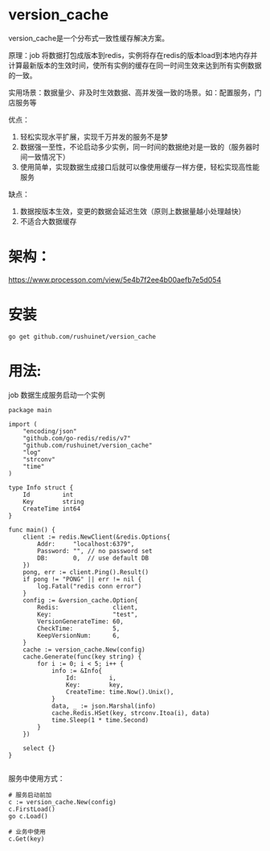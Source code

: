 # version_cache
version_cache是一个分布式一致性缓存解决方案。

原理：job 将数据打包成版本到redis，实例将存在redis的版本load到本地内存并计算最新版本的生效时间，使所有实例的缓存在同一时间生效来达到所有实例数据的一致。

实用场景：数据量少、非及时生效数据、高并发强一致的场景。如：配置服务，门店服务等

优点：
1. 轻松实现水平扩展，实现千万并发的服务不是梦
2. 数据强一至性，不论启动多少实例，同一时间的数据绝对是一致的（服务器时间一致情况下）
3. 使用简单，实现数据生成接口后就可以像使用缓存一样方便，轻松实现高性能服务

缺点：
1. 数据按版本生效，变更的数据会延迟生效（原则上数据量越小处理越快）
2. 不适合大数据缓存

# 架构：

https://www.processon.com/view/5e4b7f2ee4b00aefb7e5d054

# 安装
```
go get github.com/rushuinet/version_cache
```

# 用法:

job 数据生成服务启动一个实例
```
package main

import (
	"encoding/json"
	"github.com/go-redis/redis/v7"
	"github.com/rushuinet/version_cache"
	"log"
	"strconv"
	"time"
)

type Info struct {
	Id         int
	Key        string
	CreateTime int64
}

func main() {
	client := redis.NewClient(&redis.Options{
		Addr:     "localhost:6379",
		Password: "", // no password set
		DB:       0,  // use default DB
	})
	pong, err := client.Ping().Result()
	if pong != "PONG" || err != nil {
		log.Fatal("redis conn error")
	}
	config := &version_cache.Option{
		Redis:               client,
		Key:                 "test",
		VersionGenerateTime: 60,
		CheckTime:           5,
		KeepVersionNum:      6,
	}
	cache := version_cache.New(config)
	cache.Generate(func(key string) {
		for i := 0; i < 5; i++ {
			info := &Info{
				Id:         i,
				Key:        key,
				CreateTime: time.Now().Unix(),
			}
			data, _ := json.Marshal(info)
			cache.Redis.HSet(key, strconv.Itoa(i), data)
			time.Sleep(1 * time.Second)
		}
	})

	select {}
}


```


服务中使用方式：

```
# 服务启动前加
c := version_cache.New(config)
c.FirstLoad()
go c.Load()

# 业务中使用
c.Get(key)
```